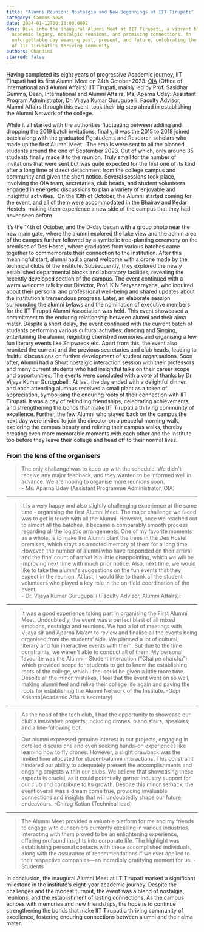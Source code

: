 ```yaml
---
title: "Alumni Reunion: Nostalgia and New Beginnings at IIT Tirupati"
category: Campus News
date: 2024-01-12T06:13:00.000Z
desc: Dive into the inaugural Alumni Meet at IIT Tirupati, a vibrant blend of
  academic legacy, nostalgic reunions, and promising connections. An
  unforgettable day weaving past, present, and future, celebrating the essence
  of IIT Tirupati's thriving community.
authors: Chandini
starred: false
---
```

<!--StartFragment-->

Having completed its eight years of progressive Academic journey, IIT Tirupati had its first Alumni Meet on 24th October 2023. [OIA](https://in.linkedin.com/in/oiaiittirupati) (Office of International and Alumni Affairs) IIT Tirupati, mainly led by Prof. Sasidhar Gumma, Dean, International and Alumni Affairs, Ms. Aparna Uday: Assistant Program Administrator, Dr. Vijaya Kumar Gurugubelli: Faculty Advisor, Alumni Affairs through this event, took their big step ahead in establishing the Alumni Network of the college.

While it all started with the authorities fluctuating between adding and dropping the 2019 batch invitations, finally, it was the 2015 to 2018 joined batch along with the graduated Pg students and Research scholars who made up the first Alumni Meet.  The emails were sent to all the planned students around the end of September 2023. Out of which, only around 35 students finally made it to the reunion. Truly small for the number of invitations that were sent but was quite expected for the first one of its kind after a long time of direct detachment from the college campus and community and given the short notice. Several sessions took place, involving the OIA team, secretaries, club heads, and student volunteers engaged in energetic discussions to plan a variety of enjoyable and insightful activities.  On the 13th of October, the Alumni started coming for the event, and all of them were accommodated in the Bhairav and Kedar Hostels, making them experience a new side of the campus that they had never seen before.

It’s the 14th of October, and the D-day began with a group photo near the new main gate, where the alumni explored the lake view and the admin area of the campus further followed by a symbolic tree-planting ceremony on the premises of Des Hostel, where graduates from various batches came together to commemorate their connection to the institution. After this meaningful start, alumni had a grand welcome with a drone made by the technical clubs of the institute. Subsequently, they explored the newly established departmental blocks and laboratory facilities, revealing the recently developed section of the campus. The event continued with a warm welcome talk by our Director, Prof. K N Satyanarayana, who inquired about their personal and professional well-being and shared updates about the institution's tremendous progress. Later, an elaborate session surrounding the alumni bylaws and the nomination of executive members for the IIT Tirupati Alumni Association was held. This event showcased a commitment to the enduring relationship between alumni and their alma mater. Despite a short delay, the event continued with the current batch of students performing various cultural activities: dancing and Singing, entertaining the alumni, reigniting cherished memories and organising a few fun literary events like Shipwreck etc. Apart from this, the event also reunited the current and the previous secretaries and club heads, leading to fruitful discussions on further development of student organisations. Soon after, Alumni had a Short nostalgic interaction session with their professors and many current students who had insightful talks on their career scope and opportunities. The events were concluded with a vote of thanks by Dr Vijaya Kumar Gurugubelli. At last, the day ended with a delightful dinner, and each attending alumnus received a small plant as a token of appreciation, symbolising the enduring roots of their connection with IIT Tirupati. It was a day of rekindling friendships, celebrating achievements, and strengthening the bonds that make IIT Tirupati a thriving community of excellence. Further, the few Alumni who stayed back on the campus the next day were invited to join the director on a peaceful morning walk, exploring the campus beauty and reliving their campus walks, thereby creating even more memorable moments with each other and the Institute too before they leave their college and head off to their normal lives.

### From the lens of the organisers
>The only challenge was to keep up with the schedule. We didn't receive any major feedback, and they wanted to be informed well in advance. We are hoping to organise more reunions soon.<br>
>\- Ms. Aparna Uday (Assistant Programme Administrator, OIA)
****************
>It is a very happy and also slightly challenging experience at the same time - organising the first Alumni Meet. The major challenge we faced was to get in touch with all the Alumni. However, once we reached out to almost all the batches, it became a comparably smooth process regarding all the logistic arrangements. One of my favorite moments as a whole, is to make the Alumni plant the trees in the Des Hostel premises, which stays as a rooted memory of them for a long time. However, the number of alumni who have responded on their arrival and the final count of arrival is a little disappointing, which we will be improving next time with much prior notice. Also, next time, we would like to take the alumni's suggestions on the fun events that they expect in the reunion. At last, I would like to thank all the student volunteers who played a key role in the on-field coordination of the event.<br>
>\- Dr. Vijaya Kumar Gurugupalli (Faculty Advisor, Alumni Affairs):
****************
>It was a good experience taking part in organising the First Alumni Meet. Undoubtedly, the event was a perfect blast of all mixed emotions, nostalgia and reunions. We had a lot of meetings with Vijaya sir and Aparna Ma’am to review and finalise all the events being organised from the students’ side. We planned a lot of cultural, literary and fun interactive events with them. But due to the time constraints, we weren't able to conduct all of them. My personal favourite was the Alumni - Student interaction (“Chai pe charcha”), which provided scope for students to get to know the establishing roots of the college, which I feel could be given a little more time. Despite all the minor mistakes, I feel that the event went on so well, making alumni feel and relive their college life again and paving the roots for establishing the Alumni Network of the Institute.
>\-Gopi Krishna(Academic Affairs secretary)

*************************
>As the head of the tech club, I had the opportunity to showcase our club's innovative projects, including drones, piano stairs, speakers, and a line-following bot.

>Our alumni expressed genuine interest in our projects, engaging in detailed discussions and even seeking hands-on experiences like learning how to fly drones. However, a slight drawback was the limited time allocated for student-alumni interactions. This constraint hindered our ability to adequately present the accomplishments and ongoing projects within our clubs. We believe that showcasing these aspects is crucial, as it could potentially garner industry support for our club and contribute to its growth. Despite this minor setback, the event overall was a dream come true, providing invaluable connections and insights that will undoubtedly shape our future endeavours.
>\-Chirag Kotian (Technical lead)
*************************
>The Alumni Meet provided a valuable platform for me and my friends to engage with our seniors currently excelling in various industries. Interacting with them proved to be an enlightening experience, offering profound insights into corporate life. The highlight was establishing personal contacts with these accomplished individuals, along with the assurance of recommendations if we ever applied to their respective companies—an incredibly gratifying moment for us.
>\- Students

In conclusion, the inaugural Alumni Meet at IIT Tirupati marked a significant milestone in the institute's eight-year academic journey. Despite the challenges and the modest turnout, the event was a blend of nostalgia, reunions, and the establishment of lasting connections. As the campus echoes with memories and new friendships, the hope is to continue strengthening the bonds that make IIT Tirupati a thriving community of excellence, fostering enduring connections between alumni and their alma mater.

<!--EndFragment-->